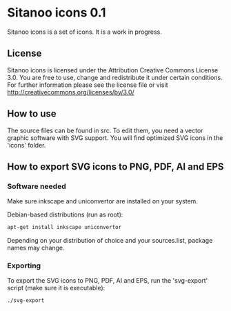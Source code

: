 # Sitanoo icons 0.1

Sitanoo icons is a set of icons.
It is a work in progress.


## License
Sitanoo icons is licensed under the Attribution Creative Commons License 3.0.
You are free to use, change and redistribute it under certain conditions.
For further information please see the license file or visit http://creativecommons.org/licenses/by/3.0/


## How to use
The source files can be found in src. To edit them, you need a vector graphic software with SVG support.
You will find optimized SVG icons in the 'icons' folder.


## How to export SVG icons to PNG, PDF, AI and EPS
### Software needed
Make sure inkscape and uniconvertor are installed on your system.

Debian-based distributions (run as root):
```bash
apt-get install inkscape uniconvertor
```

Depending on your distribution of choice and your sources.list, package names may change.

### Exporting
To export the SVG icons to PNG, PDF, AI and EPS, run the 'svg-export' script (make sure it is executable):
```bash
./svg-export
```
